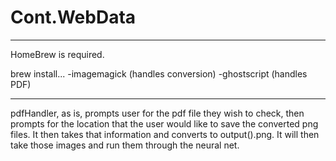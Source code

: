 # Cont.WebData
----------------------
HomeBrew is required.

brew install...
    -imagemagick (handles conversion)
    -ghostscript (handles PDF)

----------------------
pdfHandler, as is, prompts user for the pdf file they wish to check, then prompts for the
location that the user would like to save the converted png files. It then takes that 
information and converts to output().png. It will then take those images and run them
through the neural net.
